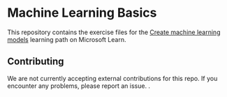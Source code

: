 # Machine Learning Basics

This repository contains the exercise files for the [Create machine learning models](https://docs.microsoft.com/learn/paths/create-machine-learn-models/) learning path on Microsoft Learn.

## Contributing

We are not currently accepting external contributions for this repo. If you encounter any problems, please report an issue. .
